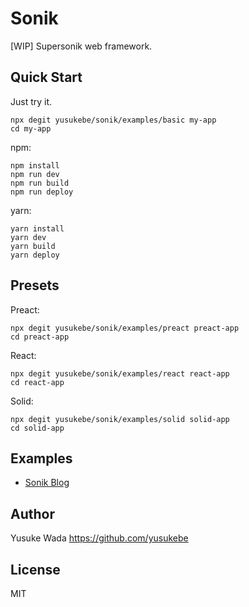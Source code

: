 # Sonik

[WIP] Supersonik web framework.

## Quick Start

Just try it.

```
npx degit yusukebe/sonik/examples/basic my-app
cd my-app
```

npm:

```
npm install
npm run dev
npm run build
npm run deploy
```

yarn:

```
yarn install
yarn dev
yarn build
yarn deploy
```

## Presets

Preact:

```
npx degit yusukebe/sonik/examples/preact preact-app
cd preact-app
```

React:

```
npx degit yusukebe/sonik/examples/react react-app
cd react-app
```

Solid:

```
npx degit yusukebe/sonik/examples/solid solid-app
cd solid-app
```

## Examples

- [Sonik Blog](https://github.com/yusukebe/sonik-blog)

## Author

Yusuke Wada <https://github.com/yusukebe>

## License

MIT
